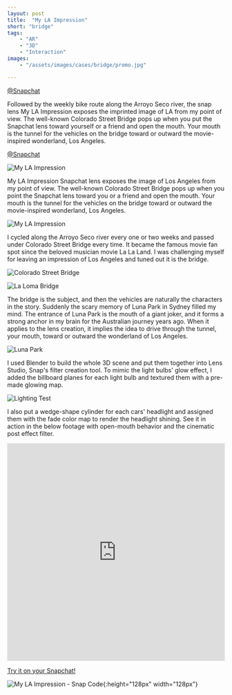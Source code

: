 ```yaml
---
layout: post
title:  "My LA Impression"
short: "bridge"
tags:
    - "AR"
    - "3D"
    - "Interaction"
images: 
    - "/assets/images/cases/bridge/promo.jpg"

---
```

[@Snapchat](https://bit.ly/354gpMJ)

<!--summary-->

Followed by the weekly bike route along the Arroyo Seco river, the snap lens My LA Impression exposes the imprinted image of LA from my point of view. The well-known Colorado Street Bridge pops up when you put the Snapchat lens toward yourself or a friend and open the mouth. Your mouth is the tunnel for the vehicles on the bridge toward or outward the movie-inspired wonderland, Los Angeles.

<!--more-->
[@Snapchat](https://bit.ly/354gpMJ)

![My LA Impression](/assets/images/cases/bridge/framed.png)

My LA Impression Snapchat lens exposes the image of Los Angeles from my point of view. The well-known Colorado Street Bridge pops up when you point the Snapchat lens toward you or a friend and open the mouth. Your mouth is the tunnel for the vehicles on the bridge toward or outward the movie-inspired wonderland, Los Angeles. 

![My LA Impression](/assets/images/cases/bridge/front.jpg)

I cycled along the Arroyo Seco river every one or two weeks and passed under Colorado Street Bridge every time. It became the famous movie fan spot since the beloved musician movie La La Land. I was challenging myself for leaving an impression of Los Angeles and tuned out it is the bridge.

![Colorado Street Bridge](/assets/images/cases/bridge/bike_route1.jpg)

![La Loma Bridge](/assets/images/cases/bridge/bike_route2.jpg)

The bridge is the subject, and then the vehicles are naturally the characters in the story. Suddenly the scary memory of Luna Park in Sydney filled my mind. The entrance of Luna Park is the mouth of a giant joker, and it forms a strong anchor in my brain for the Australian journey years ago. When it applies to the lens creation, it implies the idea to drive through the tunnel, your mouth, toward or outward the wonderland of Los Angeles. 

![Luna Park](/assets/images/cases/bridge/lunapark.jpg)

I used Blender to build the whole 3D scene and put them together into Lens Studio, Snap's filter creation tool. To mimic the light bulbs' glow effect, I added the billboard planes for each light bulb and textured them with a pre-made glowing map.

![Lighting Test](/assets/images/cases/bridge/light_ex.png)

I also put a wedge-shape cylinder for each cars' headlight and assigned them with the fade color map to render the headlight shining. See it in action in the below footage with open-mouth behavior and the cinematic post effect filter.

<div style="padding:100% 0 0 0;position:relative;" class="video-embed"><iframe src="https://player.vimeo.com/video/476372483?color=c9ff23&byline=0&portrait=0" style="position:absolute;top:0;left:0;width:100%;height:100%;" frameborder="0" allow="autoplay; fullscreen" allowfullscreen></iframe></div><script src="https://player.vimeo.com/api/player.js"></script>

[Try it on your Snapchat!](https://bit.ly/354gpMJ)

![My LA Impression - Snap Code](/assets/images/cases/bridge/snapcode.png){:height="128px" width="128px"}

